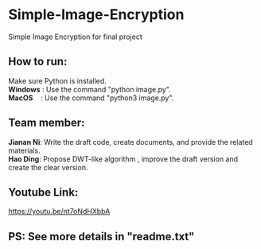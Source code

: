 # Simple-Image-Encryption
Simple Image Encryption for final project

## How to run:
Make sure Python is installed.<br>
**Windows** : Use the command "python   image.py".<br>
**MacOS**&nbsp; &nbsp; : Use the command "python3  image.py".

## Team member:
**Jianan Ni**: Write the draft code, create documents, and provide the related materials.<br>
**Hao Ding**: Propose DWT-like algorithm , improve the draft version and create the clear version.  

## Youtube Link:
https://youtu.be/nt7oNdHXbbA

## PS: See more details in "readme.txt"
